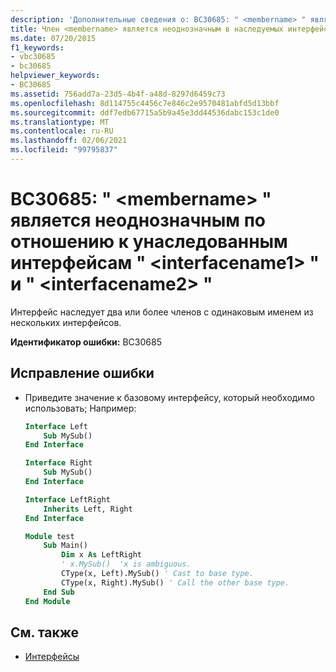```yaml
---
description: 'Дополнительные сведения о: BC30685: " <membername> " является неоднозначным по отношению к унаследованным интерфейсам " <interfacename1> " и "<interfacename2>'
title: Член <membername> является неоднозначным в наследуемых интерфейсах <interfacename1> и <interfacename2>
ms.date: 07/20/2015
f1_keywords:
- vbc30685
- bc30685
helpviewer_keywords:
- BC30685
ms.assetid: 756add7a-23d5-4b4f-a48d-8297d6459c73
ms.openlocfilehash: 8d114755c4456c7e846c2e9570481abfd5d13bbf
ms.sourcegitcommit: ddf7edb67715a5b9a45e3dd44536dabc153c1de0
ms.translationtype: MT
ms.contentlocale: ru-RU
ms.lasthandoff: 02/06/2021
ms.locfileid: "99795837"
---
```

# <a name="bc30685-membername-is-ambiguous-across-the-inherited-interfaces-interfacename1-and-interfacename2"></a>BC30685: " \<membername> " является неоднозначным по отношению к унаследованным интерфейсам " \<interfacename1> " и " \<interfacename2> "

Интерфейс наследует два или более членов с одинаковым именем из нескольких интерфейсов.

 **Идентификатор ошибки:** BC30685

## <a name="to-correct-this-error"></a>Исправление ошибки

- Приведите значение к базовому интерфейсу, который необходимо использовать; Например:

    ```vb
    Interface Left
        Sub MySub()
    End Interface

    Interface Right
        Sub MySub()
    End Interface

    Interface LeftRight
        Inherits Left, Right
    End Interface

    Module test
        Sub Main()
            Dim x As LeftRight
            ' x.MySub()  'x is ambiguous.
            CType(x, Left).MySub() ' Cast to base type.
            CType(x, Right).MySub() ' Call the other base type.
        End Sub
    End Module
    ```

## <a name="see-also"></a>См. также

- [Интерфейсы](../../programming-guide/language-features/interfaces/index.md)
